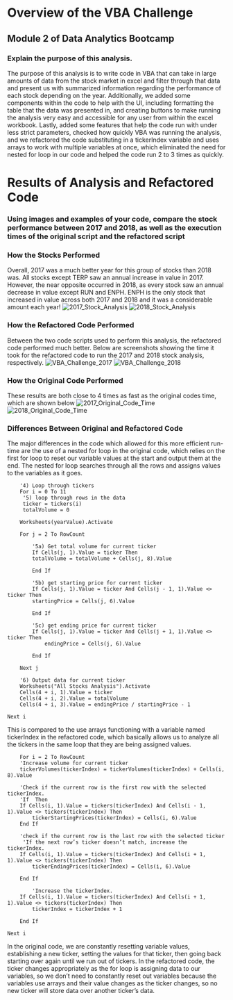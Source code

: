 # Overview of the VBA Challenge
## Module 2 of Data Analytics Bootcamp
### Explain the purpose of this analysis.
The purpose of this analysis is to write code in VBA that can take in large amounts of data from the stock market in excel and filter through that data and present us with summarized information regarding the performance of each stock depending on the year. Additionally, we added some components within the code to help with the UI, including formatting the table that the data was presented in, and creating buttons to make running the analysis very easy and accessible for any user from within the excel workbook. Lastly, added some features that help the code run with under less strict parameters, checked how quickly VBA was running the analysis, and we refactored the code substituting in a tickerIndex variable and uses arrays to work with multiple variables at once, which eliminated the need for nested for loop in our code and helped the code run 2 to 3 times as quickly.

# Results of Analysis and Refactored Code
### Using images and examples of your code, compare the stock performance between 2017 and 2018, as well as the execution times of the original script and the refactored script
### How the Stocks Performed
Overall, 2017 was a much better year for this group of stocks than 2018 was. All stocks except TERP saw an annual increase in value in 2017. However, the near opposite occurred in 2018, as every stock saw an annual decrease in value except RUN and ENPH. ENPH is the only stock that increased in value across both 2017 and 2018 and it was a considerable amount each year!
![2017_Stock_Analysis](https://user-images.githubusercontent.com/96350388/148700800-41bc6290-1bba-44cc-afd9-fae628af92d7.jpg)
![2018_Stock_Analysis](https://user-images.githubusercontent.com/96350388/148700807-126bd20d-48bb-4074-9b12-c99482c571cf.jpg)
### How the Refactored Code Performed
Between the two code scripts used to perform this analysis, the refactored code performed much better. Below are screenshots showing the time it took for the refactored code to run the 2017 and 2018 stock analysis, respectively. 
![VBA_Challenge_2017](https://user-images.githubusercontent.com/96350388/148700836-60920c65-1a46-48dc-90b7-2de7d6723ce0.jpg)
![VBA_Challenge_2018](https://user-images.githubusercontent.com/96350388/148700839-1fcf810f-663c-404e-8d3c-bf028d3e4ff1.jpg)
### How the Original Code Performed
These results are both close to 4 times as fast as the original codes time, which are shown below
![2017_Original_Code_Time](https://user-images.githubusercontent.com/96350388/148700848-c11eba82-f7b4-441a-b2d1-af5f0276624d.jpg)
![2018_Original_Code_Time](https://user-images.githubusercontent.com/96350388/148700850-9a03796e-3f2e-4e3a-a421-13de4e527f7e.jpg)
### Differences Between Original and Refactored Code
The major differences in the code which allowed for this more efficient run-time are the use of a nested for loop in the original code, which relies on the first for loop to reset our variable values at the start and output them at the end. The nested for loop searches through all the rows and assigns values to the variables as it goes. 

        '4) Loop through tickers
        For i = 0 To 11
         '5) loop through rows in the data
         ticker = tickers(i)
         totalVolume = 0
        
        Worksheets(yearValue).Activate
        
        For j = 2 To RowCount
        
            '5a) Get total volume for current ticker
            If Cells(j, 1).Value = ticker Then
            totalVolume = totalVolume + Cells(j, 8).Value
                
            End If
        
            '5b) get starting price for current ticker
            If Cells(j, 1).Value = ticker And Cells(j - 1, 1).Value <> ticker Then
            startingPrice = Cells(j, 6).Value
            
            End If
            
            '5c) get ending price for current ticker
            If Cells(j, 1).Value = ticker And Cells(j + 1, 1).Value <> ticker Then
                endingPrice = Cells(j, 6).Value
                
            End If
        
        Next j
        
        '6) Output data for current ticker
        Worksheets("All Stocks Analysis").Activate
        Cells(4 + i, 1).Value = ticker
        Cells(4 + i, 2).Value = totalVolume
        Cells(4 + i, 3).Value = endingPrice / startingPrice - 1
        
    Next i
        
This is compared to the use arrays functioning with a variable named tickerIndex in the refactored code, which basically allows us to analyze all the tickers in the same loop that they are being assigned values. 
        
        For i = 2 To RowCount
        'Increase volume for current ticker
        tickerVolumes(tickerIndex) = tickerVolumes(tickerIndex) + Cells(i, 8).Value
        
        'Check if the current row is the first row with the selected tickerIndex.
        'If  Then
        If Cells(i, 1).Value = tickers(tickerIndex) And Cells(i - 1, 1).Value <> tickers(tickerIndex) Then
            tickerStartingPrices(tickerIndex) = Cells(i, 6).Value
        End If
        
        'check if the current row is the last row with the selected ticker
         'If the next row’s ticker doesn’t match, increase the tickerIndex.
        If Cells(i, 1).Value = tickers(tickerIndex) And Cells(i + 1, 1).Value <> tickers(tickerIndex) Then
            tickerEndingPrices(tickerIndex) = Cells(i, 6).Value
            
        End If
            
            'Increase the tickerIndex.
        If Cells(i, 1).Value = tickers(tickerIndex) And Cells(i + 1, 1).Value <> tickers(tickerIndex) Then
            tickerIndex = tickerIndex + 1
        
        End If
    
    Next i
In the original code, we are constantly resetting variable values, establishing a new ticker, setting the values for that ticker, then going back starting over again until we run out of tickers. In the refactored code, the ticker changes appropriately as the for loop is assigning data to our variables, so we don’t need to constantly reset out variables because the variables use arrays and their value changes as the ticker changes, so no new ticker will store data over another ticker’s data. 
